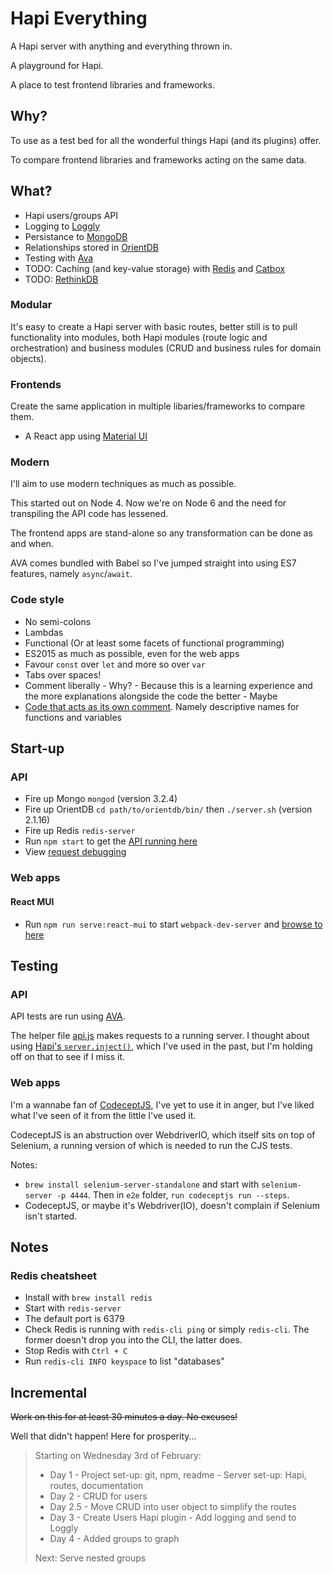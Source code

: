# Hapi Everything

A Hapi server with anything and everything thrown in.

A playground for Hapi.

A place to test frontend libraries and frameworks.

## Why?

To use as a test bed for all the wonderful things Hapi (and its plugins) offer.

To compare frontend libraries and frameworks acting on the same data.

## What?

- Hapi users/groups API
- Logging to [Loggly](https://www.loggly.com/)
- Persistance to [MongoDB](https://www.mongodb.org/)
- Relationships stored in [OrientDB](http://orientdb.com/)
- Testing with [Ava](https://github.com/sindresorhus/ava)
- TODO: Caching (and key-value storage) with [Redis](http://redis.io/) and [Catbox](https://github.com/hapijs/catbox)
- TODO: [RethinkDB](https://www.rethinkdb.com/)

### Modular

It's easy to create a Hapi server with basic routes, better still is to pull functionality into modules, both Hapi modules (route logic and orchestration) and business modules (CRUD and business rules for domain objects).

### Frontends

Create the same application in multiple libaries/frameworks to compare them.

- A React app using [Material UI](http://www.material-ui.com/)

### Modern

I'll aim to use modern techniques as much as possible.

This started out on Node 4. Now we're on Node 6 and the need for transpiling the API code has lessened.

The frontend apps are stand-alone so any transformation can be done as and when.

AVA comes bundled with Babel so I've jumped straight into using ES7 features, namely `async`/`await`.

### Code style

- No semi-colons
- Lambdas
- Functional (Or at least some facets of functional programming)
- ES2015 as much as possible, even for the web apps
- Favour `const` over `let` and more so over `var`
- Tabs over spaces!
- Comment liberally - Why? - Because this is a learning experience and the more explanations alongside the code the better - Maybe
- [Code that acts as its own comment](http://blog.codinghorror.com/coding-without-comments/). Namely descriptive names for functions and variables

## Start-up

### API
- Fire up Mongo `mongod` (version 3.2.4)
- Fire up OrientDB `cd path/to/orientdb/bin/` then `./server.sh` (version 2.1.16)
- Fire up Redis `redis-server`
- Run `npm start` to get the [API running here](http://localhost:3838/)
- View [request debugging](http://localhost:3838/debug/console)

### Web apps

#### React MUI

- Run `npm run serve:react-mui` to start `webpack-dev-server` and [browse to here](http://localhost:3737/)

## Testing

### API

API tests are run using [AVA](https://github.com/sindresorhus/ava).

The helper file [api.js](test/ava/helpers/api.js) makes requests to a running server. I thought about using [Hapi's `server.inject()`](http://hapijs.com/api#serverinjectoptions-callback), which I've used in the past, but I'm holding off on that to see if I miss it.

### Web apps

I'm a wannabe fan of [CodeceptJS](http://codecept.io/), I've yet to use it in anger, but I've liked what I've seen of it from the little I've used it.

CodeceptJS is an abstruction over WebdriverIO, which itself sits on top of Selenium, a running version of which is needed to run the CJS tests.

Notes:

- `brew install selenium-server-standalone` and start with `selenium-server -p 4444`. Then in `e2e` folder, `run codeceptjs run --steps`.
- CodeceptJS, or maybe it's Webdriver(IO), doesn't complain if Selenium isn't started.

## Notes

### Redis cheatsheet

- Install with `brew install redis`
- Start with `redis-server`
- The default port is 6379
- Check Redis is running with `redis-cli ping` or simply `redis-cli`. The former doesn't drop you into the CLI, the latter does.
- Stop Redis with `Ctrl + C`
- Run `redis-cli INFO keyspace` to list "databases"

## Incremental

~~Work on this for at least 30 minutes a day. No excuses!~~

Well that didn't happen! Here for prosperity...

> Starting on Wednesday 3rd of February:
>
> - Day 1 - Project set-up: git, npm, readme - Server set-up: Hapi, routes, documentation
> - Day 2 - CRUD for users
> - Day 2.5 - Move CRUD into user object to simplify the routes
> - Day 3 - Create Users Hapi plugin - Add logging and send to Loggly
> - Day 4 - Added groups to graph
>
> Next: Serve nested groups
